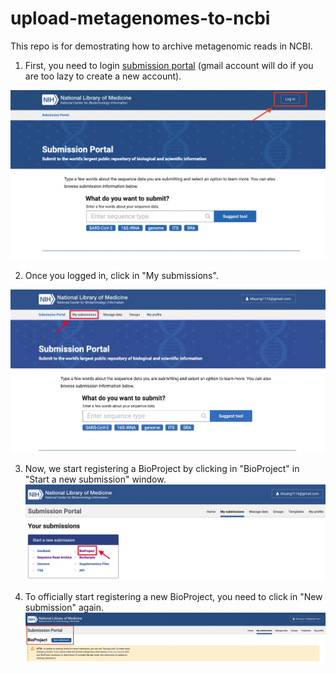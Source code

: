 # upload-metagenomes-to-ncbi
This repo is for demostrating how to archive metagenomic reads in NCBI. 

1. First, you need to login [submission portal](https://submit.ncbi.nlm.nih.gov/?logout_from=%2F) (gmail account will do if you are too lazy to create a new account).

![login submission portal](./images/login_page_submission_portal.png "login submission portal")

2. Once you logged in, click in "My submissions".

![click in my submissions](./images/click_in_my_submissions.jpg "click in my submissions")

3. Now, we start registering a BioProject by clicking in "BioProject" in "Start a new submission" window.
![register a new BioProject](./images/click_in_BioProject.jpg "reigister a new BioProject")

4. To officially start registering a new BioProject, you need to click in "New submission" again.
![further click in new submission for BioProject](./images/further_click_newsubmission.jpg "further click in new submission for BioProject")